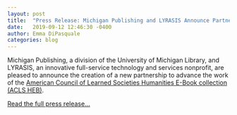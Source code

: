 ```yaml
---
layout: post
title:  "Press Release: Michigan Publishing and LYRASIS Announce Partnership to Deliver ACLS Humanities E-Book Collection"
date:   2019-09-12 12:46:30 -0400
author: Emma DiPasquale
categories: blog
---
```


Michigan Publishing, a division of the University of Michigan Library, and LYRASIS, an innovative full-service technology and services nonprofit, are pleased to announce the creation of a new partnership to advance the work of the [American Council of Learned Societies Humanities E-Book collection (ACLS HEB)](https://www.humanitiesebook.org). 

[Read the full press release...](https://lyrasisnow.org/press-release-michigan-publishing-and-lyrasis-announce-partnership-to-deliver-acls-humanities-e-book-collection/)